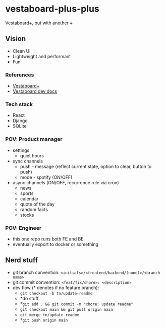 # vestaboard-plus-plus
Vestaboard+, but with another +

## Vision
- Clean UI
- Lightweight and performant
- Fun

### References
- [Vestaboard+](https://www.vestaboard.com/plus)
- [Vestaboard dev docs](https://docs.vestaboard.com/docs/local-api/introduction/?_gl=1*tzsb1s*_gcl_au*MjA0NDc4OTkwLjE3NDAyNDYwNjM.*_ga*NTkzMjIyNTI1LjE3NDAyNDYwNjM.*_ga_JE1QENZVTH*MTc0MTE0NDAyNi4xMC4xLjE3NDExNDQ0OTUuMjcuMC43MDQ5NjM5MjQ.&_ga=2.32622909.284988025.1741060193-593222525.1740246063)

### Tech stack
- React
- Django
- SQLite

### POV: Product manager
- settings
  - quiet hours
- sync channels
  - push - message (reflect current state, option to clear, button to push)
  - mode - spotify (ON/OFF)
- async channels (ON/OFF, recurrence rule via cron)
  - news
  - sports
  - calendar
  - quote of the day
  - random facts
  - stocks

### POV: Engineer
- this one repo runs both FE and BE
- eventually export to docker or something

## Nerd stuff
- git branch convention: `<initials>/<frontend/backend/(none)>/<branch name>`
- git commit convention: `<feat/fix/chore>: <description>`
- dev flow (* denotes if no feature branch): 
  - `git checkout -b tn/update-readme`
  - *do stuff
  - *`git add . && git commit -m "chore: update readme"`
  - `git checkout main && git pull origin main`
  - `git merge tn/update-readme`
  - *`git push origin main`